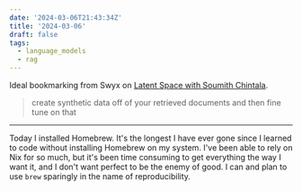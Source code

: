 ```yaml
---
date: '2024-03-06T21:43:34Z'
title: '2024-03-06'
draft: false
tags:
  - language_models
  - rag
---
```


Ideal bookmarking from Swyx on [Latent Space with Soumith Chintala](https://www.latent.space/p/soumith).

> create synthetic data off of your retrieved documents and then fine tune on that

---

Today I installed Homebrew.
It's the longest I have ever gone since I learned to code without installing Homebrew on my system.
I've been able to rely on Nix for so much, but it's been time consuming to get everything the way I want it, and I don't want perfect to be the enemy of good.
I can and plan to use `brew` sparingly in the name of reproducibility.
